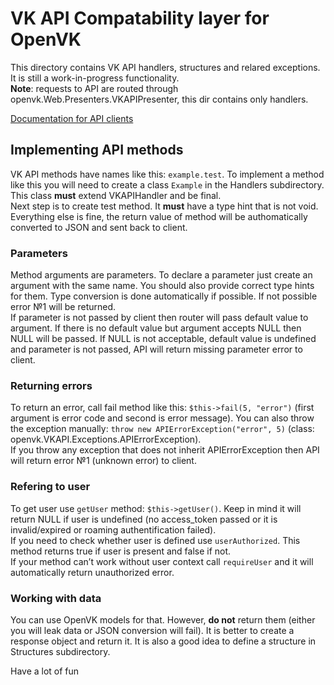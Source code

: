 # VK API Compatability layer for OpenVK

This directory contains VK API handlers, structures and relared
exceptions. It is still a work-in-progress functionality.  
**Note**: requests to API are routed through
openvk.Web.Presenters.VKAPIPresenter, this dir contains only handlers.

[Documentation for API clients](https://docs.ovk.to/openvk_engine/api/description/)

## Implementing API methods

VK API methods have names like this: `example.test`. To implement a
method like this you will need to create a class `Example` in the
Handlers subdirectory. This class **must** extend VKAPIHandler and be
final.  
Next step is to create test method. It **must** have a type hint that is
not void. Everything else is fine, the return value of method will be
authomatically converted to JSON and sent back to client.

### Parameters

Method arguments are parameters. To declare a parameter just create an
argument with the same name. You should also provide correct type hints
for them. Type conversion is done automatically if possible. If not
possible error №1 will be returned.  
If parameter is not passed by client then router will pass default value
to argument. If there is no default value but argument accepts NULL then
NULL will be passed. If NULL is not acceptable, default value is
undefined and parameter is not passed, API will return missing parameter
error to client.

### Returning errors

To return an error, call fail method like this: `$this->fail(5,
"error")` (first argument is error code and second is error message).
You can also throw the exception manually: `throw new
APIErrorException("error", 5)` (class:
openvk.VKAPI.Exceptions.APIErrorException).  
If you throw any exception that does not inherit APIErrorException then
API will return error №1 (unknown error) to client.

### Refering to user

To get user use `getUser` method: `$this->getUser()`. Keep in mind it
will return NULL if user is undefined (no access\_token passed or it is
invalid/expired or roaming authentification failed).  
If you need to check whether user is defined use `userAuthorized`. This
method returns true if user is present and false if not.  
If your method can’t work without user context call `requireUser` and it
will automatically return unauthorized error.

### Working with data

You can use OpenVK models for that. However, **do not** return them
(either you will leak data or JSON conversion will fail). It is better
to create a response object and return it. It is also a good idea to
define a structure in Structures subdirectory.

Have a lot of fun <sup></sup>
